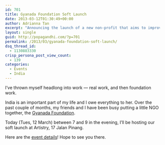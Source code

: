 ```yaml
---
id: 701
title: Gyanada Foundation Soft Launch
date: 2013-03-12T01:30:49+00:00
author: Adrianna Tan
excerpt: "Announcing the launch of a new non-profit that aims to improve girls' education in four states of India."
layout: single
guid: http://popagandhi.com/?p=701
permalink: /2013/03/gyanada-foundation-soft-launch/
dsq_thread_id:
  - 1130883330
crisp_persona_post_view_count:
  - 139
categories:
  - Events
  - India
---
```

I&#8217;ve thrown myself headlong into work — real work, and then foundation work.

India is an important part of my life and I owe everything to her. Over the past couple of months, my friends and I have been busy putting a little NGO together, the [Gyanada Foundation](http://gyanada.org).

Today (Tues, 12 March) between 7 and 9 in the evening, I&#8217;ll be hosting our soft launch at Artistry, 17 Jalan Pinang.

Here are the [event details](https://www.facebook.com/events/358507430931310/)! Hope to see you there.
